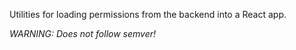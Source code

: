 ﻿Utilities for loading permissions from the backend into a React app.

_WARNING: Does not follow semver!_
